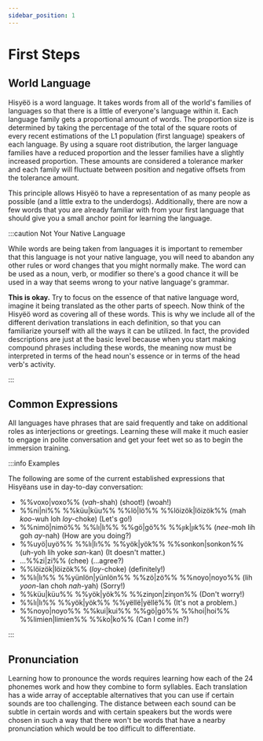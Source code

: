 ```yaml
---
sidebar_position: 1
---
```


# First Steps

## World Language

Hisyëö is a word language. It takes words from all of the world's families of
languages so that there is a little of everyone's language within it. Each
language family gets a proportional amount of words. The proportion size is
determined by taking the percentage of the total of the square roots of every
recent estimations of the L1 population (first language) speakers of each
language. By using a square root distribution, the larger language families have
a reduced proportion and the lesser families have a slightly increased
proportion. These amounts are considered a tolerance marker and each family
will fluctuate between position and negative offsets from the tolerance amount.

This principle allows Hisyëö to have a representation of as many people as
possible (and a little extra to the underdogs). Additionally, there are now
a few words that you are already familiar with from your first language that
should give you a small anchor point for learning the language.

:::caution Not Your Native Language

While words are being taken from languages it is important to remember that this
language is not your native language, you will need to abandon any other rules
or word changes that you might normally make. The word can be used as a noun,
verb, or modifier so there's a good chance it will be used in a way that seems
wrong to your native language's grammar.

**This is okay.** Try to focus on the essence of that native language word, imagine
it being translated as the other  parts of speech. Now think of the Hisyëö word
as covering all of these words. This is why we include all of the different
derivation translations in each definition, so that you can familiarize yourself
with all the ways it can be utilized. In fact, the provided descriptions are
just at the basic level because when you start making compound phrases including 
these words, the meaning now must be interpreted in terms of the head noun's 
essence or in terms of the head verb's activity.

:::

## Common Expressions

All languages have phrases that are said frequently and take on additional roles
as interjections or greetings. Learning these will make it much easier to engage
in polite conversation and get your feet wet so as to begin the immersion
training.

:::info Examples

The following are some of the current established expressions that Hisyëans use
in day-to-day conversation:
- %%voxo|voxo%% (*vah*-shah) (shoot!) (woah!)
- %%ni|ni%% %%küu|küu%% %%lö|lö%% %%löizök|löizök%% (mah *koo*-wuh loh *loy*-choke) (Let's go!)
- %%nimö|nimö%% %%lı|lı%% %%gö|gö%% %%ȷık|ȷık%% (*nee*-moh lih goh *ay*-nah) (How are you doing?)
- %%uyö|uyö%% %%lı|lı%% %%yök|yök%% %%sonkon|sonkon%% (*uh*-yoh lih yoke *san*-kan) (It doesn't matter.) 
- ...%%zi|zi%% (chee) (...agree?)
- %%löizök|löizök%% (*loy*-choke) (definitely!)
- %%lı|lı%% %%yünlön|yünlön%% %%zö|zö%% %%noyo|noyo%% (lih *yoon*-lan choh *nah*-yah) (Sorry!)
- %%küu|küu%% %%yök|yök%% %%zinȷon|zinȷon%% (Don't worry!)
- %%lı|lı%% %%yök|yök%% %%yëllë|yëllë%% (It's not a problem.)
- %%noyo|noyo%% %%kui|kui%% %%gö|gö%% %%hoi|hoi%% %%limien|limien%% %%ko|ko%% (Can I come in?)

:::

## Pronunciation

Learning how to pronounce the words requires learning how each of the 24 phonemes
work and how they combine to form syllables. Each translation has a wide array
of acceptable alternatives that you can use if certain sounds are too
challenging. The distance between each sound can be subtle in certain words and
with certain speakers but the words were chosen in such a way that there won't
be words that have a nearby pronunciation which would be too difficult to
differentiate.




